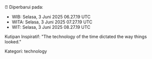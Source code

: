 ⏰ Diperbarui pada:
- WIB: Selasa, 3 Juni 2025 06.27.19 UTC
- WITA: Selasa, 3 Juni 2025 07.27.19 UTC
- WIT: Selasa, 3 Juni 2025 08.27.19 UTC

Kutipan Inspiratif:
"The technology of the time dictated the way things looked."


Kategori: technology

